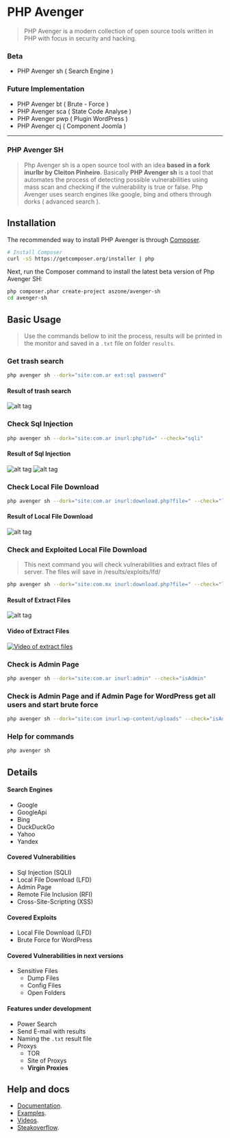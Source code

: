 # PHP Avenger

> PHP Avenger is a modern collection of open source tools written in PHP with focus in security and hacking.

### Beta

* PHP Avenger sh ( Search Engine )

### Future Implementation


* PHP Avenger bt ( Brute - Force )
* PHP Avenger sca ( State Code Analyse )
* PHP Avenger pwp ( Plugin WordPress )
* PHP Avenger cj ( Component Joomla )

***
### PHP Avenger SH

> Php Avenger sh is a open source tool with an idea **based in a fork inurlbr by Cleiton Pinheiro**. Basically **PHP Avenger sh** is a tool that automates the process of detecting possible vulnerabilities using mass scan and checking if the vulnerability is true or false. Php Avenger uses search engines like google, bing and others through dorks ( advanced search ).

## Installation

The recommended way to install PHP Avenger is through
[Composer](http://getcomposer.org).

```bash
# Install Composer
curl -sS https://getcomposer.org/installer | php
```

Next, run the Composer command to install the latest beta version of Php Avenger SH:

```bash
php composer.phar create-project aszone/avenger-sh
cd avenger-sh
```
## Basic Usage

> Use the commands bellow to init the process, results will be printed in the monitor and saved in a `.txt` file on folder `results`.

### Get trash search

```bash
php avenger sh --dork="site:com.ar ext:sql password"
```
#### Result of trash search
![alt tag](http://lenonleite.com.br/wp-content/uploads/2016/06/imagem1.png)


### Check Sql Injection
```bash
php avenger sh --dork="site:com.ar inurl:php?id=" --check="sqli"
```
#### Result of Sql Injection
![alt tag](http://lenonleite.com.br/wp-content/uploads/2016/06/imagem2.png)
![alt tag](http://lenonleite.com.br/wp-content/uploads/2016/06/imagem3.png)


### Check Local File Download
```bash
php avenger sh --dork="site:com.ar inurl:download.php?file=" --check="lfd"
```
#### Result of Local File Download
![alt tag](http://lenonleite.com.br/wp-content/uploads/2016/06/imagem7.png)

### Check and Exploited Local File Download

> This next command you will check vulnerabilities and extract files of server. The files will save in /results/exploits/lfd/

```bash
php avenger sh --dork="site:com.mx inurl:download.php?file=" --check="lfd" --exploit="lfd"
```
#### Result of Extract Files
![alt tag](http://lenonleite.com.br/wp-content/uploads/2016/11/lfdFiles.png)
#### Video of Extract Files
[![Video of extract files](https://img.youtube.com/vi/IdrpQ7KQlmU/0.jpg)](https://www.youtube.com/watch?v=IdrpQ7KQlmU)

### Check is Admin Page
```bash
php avenger sh --dork="site:com.ar inurl:admin" --check="isAdmin"
```

### Check is Admin Page and if Admin Page for WordPress get all users and start brute force
```bash
php avenger sh --dork="site:com inurl:wp-content/uploads" --check="isAdmin" --exploit="btwp"
```

### Help for commands
```bash
php avenger sh
```

## Details

#### Search Engines
* Google
* GoogleApi
* Bing
* DuckDuckGo
* Yahoo
* Yandex

#### Covered Vulnerabilities
* Sql Injection (SQLI)
* Local File Download (LFD)
* Admin Page
* Remote File Inclusion (RFI)
* Cross-Site-Scripting (XSS)

#### Covered Exploits
* Local File Download (LFD)
* Brute Force for WordPress

#### Covered Vulnerabilities in next versions
* Sensitive Files
    * Dump Files
    * Config Files
    * Open Folders

#### Features under development
* Power Search
* Send E-mail with results
* Naming the `.txt` result file
* Proxys
    * TOR
    * Site of Proxys
    * **Virgin Proxies**

## Help and docs
* [Documentation](http://phpavenger.aszone.com.br).
* [Examples](http://phpavenger.aszone.com.br/examples).
* [Videos](https://www.youtube.com/user/MrLenonleite).
* [Steakoverflow](http://phpavenger.aszone.com.br).

